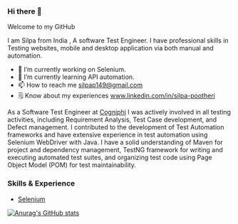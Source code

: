 ### Hi there 👋
Welcome to my GitHub

I am Silpa from India , A software Test Engineer. I have professional skills in Testing websites, mobile and desktop application via both manual and automation. 

* 🔭 I’m currently working on Selenium.
* 🌱 I’m currently learning  API automation.
* 📫 How to reach me silpap149@gmail.com
* 🗒️ Know about my experiences  www.linkedin.com/in/silpa-pootheri

As a Software Test Engineer at [Cogniphi](https://cogniphi.com/) I was actively involved in all testing activities, including Requirement Analysis, Test Case development, and Defect management. I contributed to the development of Test Automation frameworks and have extensive experience in test automation using Selenium WebDriver with Java. I have a solid understanding of Maven for project and dependency management, TestNG framework for writing and executing automated test suites, and organizing test code using Page Object Model (POM) for test maintainability.

### Skills & Experience
* [Selenium](https://www.selenium.dev/) 

[![Anurag's GitHub stats](https://github-readme-stats.vercel.app/api?username=silpashyam)](https://github.com/anuraghazra/github-readme-stats)


<!--
**Silpashyam/Silpashyam** is a ✨ _special_ ✨ repository because its `README.md` (this file) appears on your GitHub profile.

Here are some ideas to get you started:

- 
-
- 👯 I’m looking to collaborate on ...
- 🤔 I’m looking for help with ...
- 💬 Ask me about ...
-  ...
- 😄 Pronouns: ...
- ⚡ Fun fact: ...
-->
